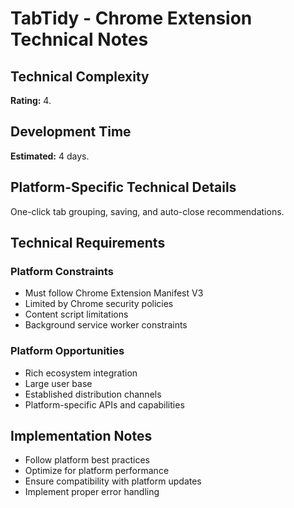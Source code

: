 # TabTidy - Chrome Extension Technical Notes

## Technical Complexity
**Rating:** 4.

## Development Time
**Estimated:** 4 days.

## Platform-Specific Technical Details
One-click tab grouping, saving, and auto-close recommendations.

## Technical Requirements

### Platform Constraints
- Must follow Chrome Extension Manifest V3
- Limited by Chrome security policies
- Content script limitations
- Background service worker constraints

### Platform Opportunities
- Rich ecosystem integration
- Large user base
- Established distribution channels
- Platform-specific APIs and capabilities

## Implementation Notes
- Follow platform best practices
- Optimize for platform performance
- Ensure compatibility with platform updates
- Implement proper error handling
